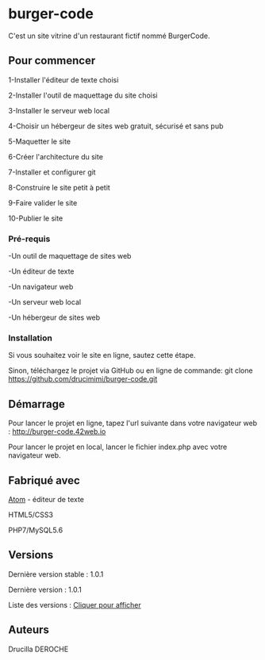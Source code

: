 # burger-code
 C'est un site vitrine d'un restaurant fictif nommé BurgerCode.
 
## Pour commencer
1-Installer l'éditeur de texte choisi

2-Installer l'outil de maquettage du site choisi

3-Installer le serveur web local

4-Choisir un hébergeur de sites web gratuit, sécurisé et sans pub

5-Maquetter le site

6-Créer l'architecture du site

7-Installer et configurer git

8-Construire le site petit à petit

9-Faire valider le site

10-Publier le site

### Pré-requis
-Un outil de maquettage de sites web

-Un éditeur de texte

-Un navigateur web

-Un serveur web local

-Un hébergeur de sites web


### Installation
Si vous souhaitez voir le site en ligne, sautez cette étape.

Sinon, téléchargez le projet via GitHub ou en ligne de commande: git clone https://github.com/drucimimi/burger-code.git

## Démarrage
Pour lancer le projet en ligne, tapez l'url suivante dans votre navigateur web : http://burger-code.42web.io

Pour lancer le projet en local, lancer le fichier index.php avec votre navigateur web.

## Fabriqué avec
[Atom](https://atom.io/) - éditeur de texte

HTML5/CSS3

PHP7/MySQL5.6

## Versions
Dernière version stable : 1.0.1

Dernière version : 1.0.1

Liste des versions : [Cliquer pour afficher](https://github.com/drucimimi/burger-code/tags)

## Auteurs
Drucilla DEROCHE
